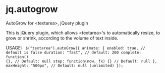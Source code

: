 # jq.autogrow
AutoGrow for &lt;textarea>, jQuery plugin

This is jQuery plugin, which allows &lt;textarea&gt;'s to automatically resize, to grow or shrink, according to the volume of text inside.

USAGE:
<code>
$("textarea").autoGrow({
                animate: {
                       enabled: true, // default is false
                       duration: "fast", // default: 200
                       complete: function() {},       // Default: null
                       step:     function(now, fx) {} // Default: null
               },
               maxHeight: "500px",                    // Default: null (unlimited)
           });
</code>
